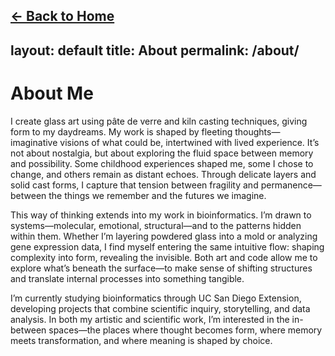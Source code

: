 [← Back to Home](/)
---
layout: default
title: About
permalink: /about/
---
# About Me

I create glass art using pâte de verre and kiln casting techniques, giving form to my daydreams. My work is shaped by fleeting thoughts—imaginative visions of what could be, intertwined with lived experience. It’s not about nostalgia, but about exploring the fluid space between memory and possibility. Some childhood experiences shaped me, some I chose to change, and others remain as distant echoes. Through delicate layers and solid cast forms, I capture that tension between fragility and permanence—between the things we remember and the futures we imagine.

This way of thinking extends into my work in bioinformatics. I’m drawn to systems—molecular, emotional, structural—and to the patterns hidden within them. Whether I’m layering powdered glass into a mold or analyzing gene expression data, I find myself entering the same intuitive flow: shaping complexity into form, revealing the invisible. Both art and code allow me to explore what’s beneath the surface—to make sense of shifting structures and translate internal processes into something tangible.

I’m currently studying bioinformatics through UC San Diego Extension, developing projects that combine scientific inquiry, storytelling, and data analysis. In both my artistic and scientific work, I’m interested in the in-between spaces—the places where thought becomes form, where memory meets transformation, and where meaning is shaped by choice.